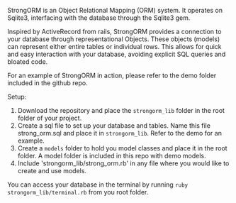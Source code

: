 StrongORM is an Object Relational Mapping (ORM) system. It operates on Sqlite3, interfacing with the database through the Sqlite3 gem.

Inspired by ActiveRecord from rails, StrongORM provides a connection to your database through representational Objects. These objects (models) can represent either entire tables or individual rows. This allows for quick and easy interaction with your database, avoiding explicit SQL queries and bloated code.

For an example of StrongORM in action, please refer to the demo folder included in the github repo.

Setup:
1) Download the repository and place the ```strongorm_lib``` folder in the root folder of your project.
2) Create a sql file to set up your database and tables. Name this file strong_orm.sql and place it in ```strongorm_lib```. Refer to the demo for an example.
3) Create a ```models``` folder to hold you model classes and place it in the root folder. A model folder is included in this repo with demo models.
4) Include 'strongorm_lib/strong_orm.rb' in any file where you would like to create and use models.

You can access your database in the terminal by running ```ruby strongorm_lib/terminal.rb``` from you root folder.
